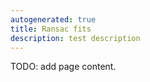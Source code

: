 ```yaml
---
autogenerated: true
title: Ransac fits
description: test description
---
```


TODO: add page content.
